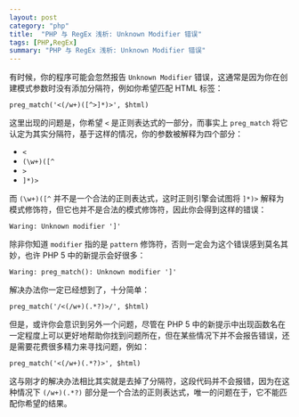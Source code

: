 ```yaml
---
layout: post
category: "php"
title:  "PHP 与 RegEx 浅析: Unknown Modifier 错误"
tags: [PHP,RegEx]
summary: "PHP 与 RegEx 浅析: Unknown Modifier 错误"
---
```

有时候，你的程序可能会忽然报告 `Unknown Modifier` 错误，这通常是因为你在创建模式参数时没有添加分隔符，例如你希望匹配 HTML 标签：
	
	preg_match('<(/w+)([^>]*)>', $html)
	
这里出现的问题是，你希望 `<` 是正则表达式的一部分，而事实上 `preg_match` 将它认定为其实分隔符，基于这样的情况，你的参数被解释为四个部分：

* `<`
* `(\w+)([^`
* `>`
* `]*)>`

而 `(\w+)([^` 并不是一个合法的正则表达式，这时正则引擎会试图将 `]*)>` 解释为模式修饰符，但它也并不是合法的模式修饰符，因此你会得到这样的错误：

	Waring: Unknown modifier ']'
	
除非你知道 `modifier` 指的是 `pattern` 修饰符，否则一定会为这个错误感到莫名其妙，也许 PHP 5 中的新提示会好很多：

	Waring: preg_match(): Unknown modifier ']'
	
解决办法你一定已经想到了，十分简单：

	preg_match('/<(/w+)(.*?)>/', $html)

但是，或许你会意识到另外一个问题，尽管在 PHP 5 中的新提示中出现函数名在一定程度上可以更好地帮助你找到问题所在，但在某些情况下并不会报告错误，还是需要花费很多精力来寻找问题，例如：

	preg_match('<(/w+)(.*?)>', $html)
	
这与刚才的解决办法相比其实就是去掉了分隔符，这段代码并不会报错，因为在这种情况下 `(/w+)(.*?)` 部分是一个合法的正则表达式，唯一的问题在于，它不能匹配你希望的结果。

